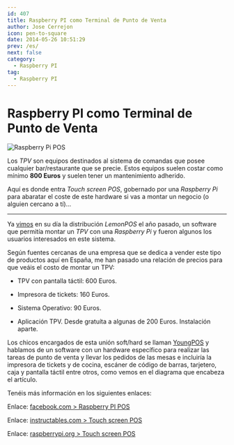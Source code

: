 ```yaml
---
id: 407
title: Raspberry PI como Terminal de Punto de Venta
author: Jose Cerrejon
icon: pen-to-square
date: 2014-05-26 10:51:29
prev: /es/
next: false
category:
  - Raspberry PI
tag:
  - Raspberry PI
---
```


# Raspberry PI como Terminal de Punto de Venta

![Raspberry Pi POS](/images/2014/05/POS.png)

Los *TPV* son equipos destinados al sistema de comandas que posee cualquier bar/restaurante que se precie. Estos equipos suelen costar como mínimo **800 Euros** y suelen tener un mantenimiento adherido.

Aquí es donde entra *Touch screen POS*, gobernado por una *Raspberry Pi* para abaratar el coste de este hardware si vas a montar un negocio (o alguien cercano a tí)...

- - -
Ya [vimos](/post.php?id=233) en su día la distribución *LemonPOS* el año pasado, un software que permitía montar un *TPV* con una *Raspberry Pi* y fueron algunos los usuarios interesados en este sistema.

Según fuentes cercanas de una empresa que se dedica a vender este tipo de productos aquí en España, me han pasado una relación de precios para que veáis el costo de montar un TPV:

* TPV con pantalla táctil: 600 Euros.

* Impresora de tickets: 160 Euros.

* Sistema Operativo: 90 Euros.

* Aplicación TPV. Desde gratuíta a algunas de 200 Euros. Instalación aparte.

Los chicos encargados de esta unión soft/hard se llaman [YoungPOS](http://www.youngpos.vn/index-en.htm) y hablamos de un software con un hardware específico para realizar las tareas de punto de venta y llevar los pedidos de las mesas e incluiría la impresora de tickets y de cocina, escáner de código de barras, tarjetero, caja y pantalla táctil entre otros, como vemos en el diagrama que encabeza el artículo.

Tenéis más información en los siguientes enlaces:

Enlace: [facebook.com > Raspberry PI POS](https://www.facebook.com/raspberrypiPOS)

Enlace: [instructables.com > Touch screen POS](http://www.instructables.com/id/Touch-screen-POS/)

Enlace: [raspberrypi.org > Touch screen POS](http://www.raspberrypi.org/forums/viewtopic.php?f=41&t=78005)